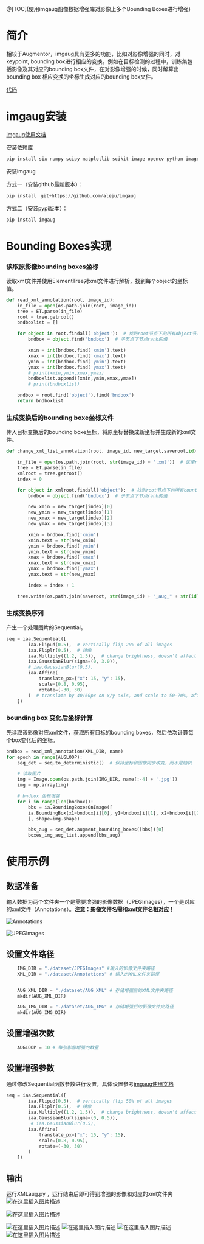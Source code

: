 @[TOC](使用imgaug图像数据增强库对影像上多个Bounding Boxes进行增强)

# 简介

相较于Augmentor，imgaug具有更多的功能，比如对影像增强的同时，对keypoint, bounding box进行相应的变换。例如在目标检测的过程中，训练集包括影像及其对应的bounding box文件，在对影像增强的时候，同时解算出bounding box 相应变换的坐标生成对应的bounding box文件。

[代码](https://github.com/mickkky/XML-Augment.git)
# imgaug安装

[imgaug使用文档](https://imgaug.readthedocs.io/en/latest/index.html)

安装依赖库

```Python
pip install six numpy scipy matplotlib scikit-image opencv-python imageio
```

安装imgaug

方式一（安装github最新版本）：

```python
pip install　git+https://github.com/aleju/imgaug
```

方式二（安装pypi版本）：

```python
pip install imgaug
```

# Bounding Boxes实现

### 读取原影像bounding boxes坐标

读取xml文件并使用ElementTree对xml文件进行解析，找到每个object的坐标值。

```python
def read_xml_annotation(root, image_id):
    in_file = open(os.path.join(root, image_id))
    tree = ET.parse(in_file)
    root = tree.getroot()
    bndboxlist = []

    for object in root.findall('object'):  # 找到root节点下的所有object节点
        bndbox = object.find('bndbox')  # 子节点下节点rank的值

        xmin = int(bndbox.find('xmin').text)
        xmax = int(bndbox.find('xmax').text)
        ymin = int(bndbox.find('ymin').text)
        ymax = int(bndbox.find('ymax').text)
        # print(xmin,ymin,xmax,ymax)
        bndboxlist.append([xmin,ymin,xmax,ymax])
        # print(bndboxlist)

    bndbox = root.find('object').find('bndbox')
    return bndboxlist
```

### 生成变换后的bounding boxe坐标文件

传入目标变换后的bounding boxe坐标，将原坐标替换成新坐标并生成新的xml文件。

```python
def change_xml_list_annotation(root, image_id, new_target,saveroot,id):

    in_file = open(os.path.join(root, str(image_id) + '.xml'))  # 这里root分别由两个意思
    tree = ET.parse(in_file)
    xmlroot = tree.getroot()
    index = 0

    for object in xmlroot.findall('object'):  # 找到root节点下的所有country节点
        bndbox = object.find('bndbox')  # 子节点下节点rank的值

        new_xmin = new_target[index][0]
        new_ymin = new_target[index][1]
        new_xmax = new_target[index][2]
        new_ymax = new_target[index][3]

        xmin = bndbox.find('xmin')
        xmin.text = str(new_xmin)
        ymin = bndbox.find('ymin')
        ymin.text = str(new_ymin)
        xmax = bndbox.find('xmax')
        xmax.text = str(new_xmax)
        ymax = bndbox.find('ymax')
        ymax.text = str(new_ymax)

        index = index + 1

    tree.write(os.path.join(saveroot, str(image_id) + "_aug_" + str(id) + '.xml'))
```

### 生成变换序列

产生一个处理图片的Sequential。

```python
seq = iaa.Sequential([
        iaa.Flipud(0.5),  # vertically flip 20% of all images
        iaa.Fliplr(0.5),  # 镜像
        iaa.Multiply((1.2, 1.5)),  # change brightness, doesn't affect BBs
        iaa.GaussianBlur(sigma=(0, 3.0)),
        # iaa.GaussianBlur(0.5),
        iaa.Affine(
            translate_px={"x": 15, "y": 15},
            scale=(0.8, 0.95),
            rotate=(-30, 30)
        )  # translate by 40/60px on x/y axis, and scale to 50-70%, affects BBs
    ])
```

### bounding box 变化后坐标计算

先读取该影像对应xml文件，获取所有目标的bounding boxes，然后依次计算每个box变化后的坐标。

```python
bndbox = read_xml_annotation(XML_DIR, name)
for epoch in range(AUGLOOP):
    seq_det = seq.to_deterministic()  # 保持坐标和图像同步改变，而不是随机

    # 读取图片
    img = Image.open(os.path.join(IMG_DIR, name[:-4] + '.jpg'))
    img = np.array(img)

    # bndbox 坐标增强
    for i in range(len(bndbox)):
        bbs = ia.BoundingBoxesOnImage([
        ia.BoundingBox(x1=bndbox[i][0], y1=bndbox[i][1], x2=bndbox[i][2], y2=bndbox[i][3]),
        ], shape=img.shape)

        bbs_aug = seq_det.augment_bounding_boxes([bbs])[0]
        boxes_img_aug_list.append(bbs_aug)
```

# 使用示例

## 数据准备

输入数据为两个文件夹一个是需要增强的影像数据（JPEGImages），一个是对应的xml文件（Annotations）。**注意：影像文件名需和xml文件名相对应！**

![Annotations](https://img-blog.csdnimg.cn/20181125152842316.png?x-oss-process=image/watermark,type_ZmFuZ3poZW5naGVpdGk,shadow_10,text_aHR0cHM6Ly9ibG9nLmNzZG4ubmV0L2Nvb29vMGw=,size_16,color_FFFFFF,t_70)

![JPEGImages](https://img-blog.csdnimg.cn/20181125152918559.png?x-oss-process=image/watermark,type_ZmFuZ3poZW5naGVpdGk,shadow_10,text_aHR0cHM6Ly9ibG9nLmNzZG4ubmV0L2Nvb29vMGw=,size_16,color_FFFFFF,t_70)

## 设置文件路径

```python
    IMG_DIR = "./dataset/JPEGImages" #输入的影像文件夹路径
    XML_DIR = "./dataset/Annotations" # 输入的XML文件夹路径


    AUG_XML_DIR = "./dataset/AUG_XML" # 存储增强后的XML文件夹路径
    mkdir(AUG_XML_DIR)

    AUG_IMG_DIR = "./dataset/AUG_IMG" # 存储增强后的影像文件夹路径
    mkdir(AUG_IMG_DIR)
```



## 设置增强次数

```python
    AUGLOOP = 10 # 每张影像增强的数量
```

## 设置增强参数

通过修改Sequential函数参数进行设置，具体设置参考[imgaug使用文档](https://imgaug.readthedocs.io/en/latest/index.html)

```python
seq = iaa.Sequential([
        iaa.Flipud(0.5),  # vertically flip 50% of all images
        iaa.Fliplr(0.5),  # 镜像
        iaa.Multiply((1.2, 1.5)),  # change brightness, doesn't affect BBs
        iaa.GaussianBlur(sigma=(0, 0.5)),
         # iaa.GaussianBlur(0.5),
        iaa.Affine(
            translate_px={"x": 15, "y": 15},
            scale=(0.8, 0.95),
            rotate=(-30, 30)
        )  
    ])
```



## 输出

运行XMLaug.py ，运行结束后即可得到增强的影像和对应的xml文件夹
![在这里插入图片描述](https://img-blog.csdnimg.cn/20181125153058242.png?x-oss-process=image/watermark,type_ZmFuZ3poZW5naGVpdGk,shadow_10,text_aHR0cHM6Ly9ibG9nLmNzZG4ubmV0L2Nvb29vMGw=,size_16,color_FFFFFF,t_70)

![在这里插入图片描述](https://img-blog.csdnimg.cn/20181125153108215.png?x-oss-process=image/watermark,type_ZmFuZ3poZW5naGVpdGk,shadow_10,text_aHR0cHM6Ly9ibG9nLmNzZG4ubmV0L2Nvb29vMGw=,size_16,color_FFFFFF,t_70)

![在这里插入图片描述](https://img-blog.csdnimg.cn/20181125153413445.png?x-oss-process=image/watermark,type_ZmFuZ3poZW5naGVpdGk,shadow_10,text_aHR0cHM6Ly9ibG9nLmNzZG4ubmV0L2Nvb29vMGw=,size_16,color_FFFFFF,t_70)
![在这里插入图片描述](https://img-blog.csdnimg.cn/20181125153425958.png?x-oss-process=image/watermark,type_ZmFuZ3poZW5naGVpdGk,shadow_10,text_aHR0cHM6Ly9ibG9nLmNzZG4ubmV0L2Nvb29vMGw=,size_16,color_FFFFFF,t_70)
![在这里插入图片描述](https://img-blog.csdnimg.cn/20181125153433430.png?x-oss-process=image/watermark,type_ZmFuZ3poZW5naGVpdGk,shadow_10,text_aHR0cHM6Ly9ibG9nLmNzZG4ubmV0L2Nvb29vMGw=,size_16,color_FFFFFF,t_70)
![在这里插入图片描述](https://img-blog.csdnimg.cn/2018112515344467.png?x-oss-process=image/watermark,type_ZmFuZ3poZW5naGVpdGk,shadow_10,text_aHR0cHM6Ly9ibG9nLmNzZG4ubmV0L2Nvb29vMGw=,size_16,color_FFFFFF,t_70)
